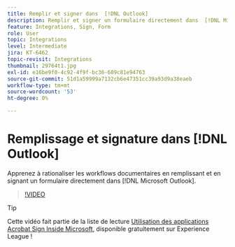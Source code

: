 ```yaml
---
title: Remplir et signer dans  [!DNL Outlook]
description: Remplir et signer un formulaire directement dans  [!DNL Microsoft Outlook]
feature: Integrations, Sign, Form
role: User
topic: Integrations
level: Intermediate
jira: KT-6462
topic-revisit: Integrations
thumbnail: 29764t1.jpg
exl-id: e16be9f0-4c92-4f9f-bc36-609c81e94763
source-git-commit: 51d1a59999a7132cb6e47351cc39a93d9a38eaeb
workflow-type: tm+mt
source-wordcount: '53'
ht-degree: 0%

---
```


# Remplissage et signature dans [!DNL Outlook]

Apprenez à rationaliser les workflows documentaires en remplissant et en signant un formulaire directement dans [!DNL Microsoft Outlook].

>[!VIDEO](https://video.tv.adobe.com/v/344947?quality=12&learn=on&hidetitle=true)

>[!TIP]
>
>Cette vidéo fait partie de la liste de lecture [Utilisation des applications Acrobat Sign Inside Microsoft](https://experienceleague.adobe.com/en/playlists/acrobat-sign-integrate-microsoft-apps), disponible gratuitement sur Experience League !
